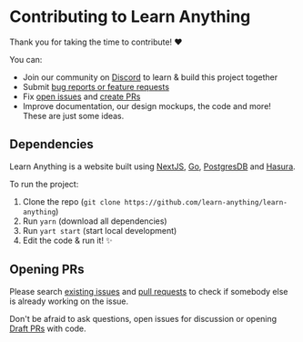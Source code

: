 # Contributing to Learn Anything

Thank you for taking the time to contribute! ♥️

You can:

- Join our community on [Discord](https://discord.gg/KKYdWjt) to learn & build this project together
- Submit [bug reports or feature requests](../../issues/new/choose)
- Fix [open issues](../../issues) and [create PRs](https://help.github.com/en/github/collaborating-with-issues-and-pull-requests/creating-a-pull-request)
- Improve documentation, our design mockups, the code and more! These are just some ideas.

## Dependencies

Learn Anything is a website built using [NextJS](https://nextjs.org), [Go](https://golang.org), [PostgresDB](https://www.postgresql.org) and [Hasura](https://hasura.io).

To run the project:

1. Clone the repo (`git clone https://github.com/learn-anything/learn-anything`)
2. Run `yarn` (download all dependencies)
3. Run `yart start` (start local development)
4. Edit the code & run it! ✨

## Opening PRs

Please search [existing issues](../../issues/) and [pull requests](../../pulls/) to check if somebody else is already working on the issue.

Don't be afraid to ask questions, open issues for discussion or opening [Draft PRs](https://github.blog/2019-02-14-introducing-draft-pull-requests/) with code.
